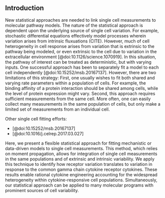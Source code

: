 ## Introduction


New statistical approaches are needed to link single cell measurements to molecular pathway models. The nature of the statistical approach is dependent upon the underlying source of single cell variation. For example, stochastic differential equations effectively model processes wherein variation arises from intrinsic fluxuations (CITE). However, much of cell heterogeneity in cell response arises from variation that is extrinsic to the pathway being modeled, or even extrinsic to the cell due to variation in the extracellular environment [@doi:10.1126/science.1070919]. In this situation, the pathway of interest can be treated as deterministic, but with varying inputs. One successful approach has been to separately fit a model to each cell independently [@doi:10.15252/msb.20167137]. However, there are two limitations of this strategy: First, one usually wishes to fit both shared and varying rate parameters within a population of cells. For example, the binding affinity of a protein interaction should be shared among cells, while the level of protein expression might vary. Second, this approach requires sufficient measurements from the same cell. More often, one can easily collect many measurements in the same population of cells, but only make a limited set of measurements from an individual cell.




Other single cell fitting efforts:

- [@doi:10.15252/msb.20167137]
- [@doi:10.1016/j.celrep.2017.03.027]




Here, we present a flexible statistical approach for fitting mechanistic or data-driven models to single cell measurements. This method, which relies on moment propagation, allows for integration of single cell measurements in the same populations and of extrinsic and intrinsic variability. We apply this technique to identify how receptor variation translates to variation in response to the common gamma chain cytokine receptor cytokines. These results enable rational cytokine engineering accounting for the widespread heterogeneity within cytokine-responsive cell populations. Simultaneously, our statistical approach can be applied to many molecular programs with prominent sources of cell variability.
